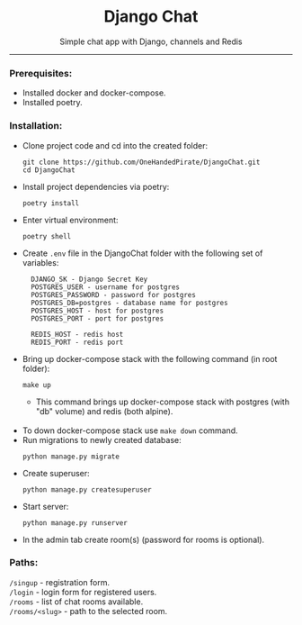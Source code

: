 <h1 align="center">Django Chat</h1>
<p align="center">Simple chat app with Django, channels and Redis</p>
<hr>

### Prerequisites:
- Installed docker and docker-compose.<br>
- Installed poetry.<br>

### Installation:
- Clone project code and cd into the created folder:
    ```
    git clone https://github.com/OneHandedPirate/DjangoChat.git
    cd DjangoChat
    ```
- Install project dependencies via poetry:
    ```
    poetry install
    ```
- Enter virtual environment: 
  ```
  poetry shell
  ```
- Create `.env` file in the DjangoChat folder with the following set of variables:
  ```
    DJANGO_SK - Django Secret Key
    POSTGRES_USER - username for postgres
    POSTGRES_PASSWORD - password for postgres
    POSTGRES_DB=postgres - database name for postgres
    POSTGRES_HOST - host for postgres
    POSTGRES_PORT - port for postgres
    
    REDIS_HOST - redis host
    REDIS_PORT - redis port 
  ```
- Bring up docker-compose stack with the following command (in root folder):
  ```
  make up
  ```
  * This command brings up docker-compose stack with postgres (with "db" volume) and redis (both alpine). 
<br><br>
- To down docker-compose stack use `make down` command.
- Run migrations to newly created database:
  ```
  python manage.py migrate
  ```
- Create superuser:
  ```
  python manage.py createsuperuser
  ```
- Start server:
  ```
  python manage.py runserver
  ```
- In the admin tab create room(s) (password for rooms is optional).


### Paths:
`/singup` - registration form.<br>
`/login` - login form for registered users.<br>
`/rooms` - list of chat rooms available.<br>
`/rooms/<slug>` - path to the selected room.